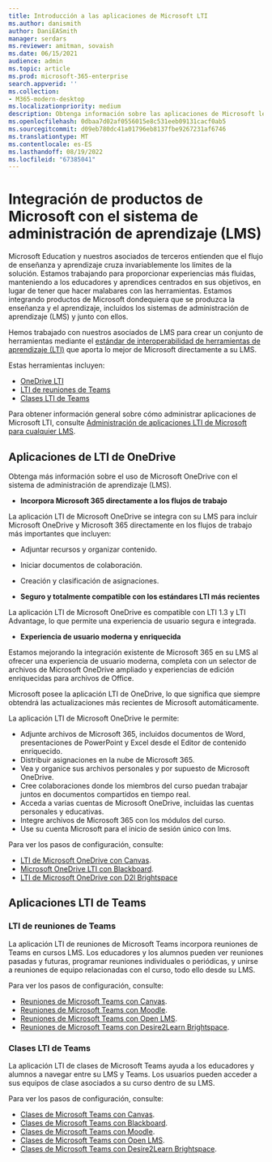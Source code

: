 ```yaml
---
title: Introducción a las aplicaciones de Microsoft LTI
ms.author: danismith
author: DaniEASmith
manager: serdars
ms.reviewer: amitman, sovaish
ms.date: 06/15/2021
audience: admin
ms.topic: article
ms.prod: microsoft-365-enterprise
search.appverid: ''
ms.collection:
- M365-modern-desktop
ms.localizationpriority: medium
description: Obtenga información sobre las aplicaciones de Microsoft learning Tools Interoperability (LTI) y cómo ayudarán a los educadores al integrar aplicaciones de Microsoft en su Sistema de administración de aprendizaje (LMS).
ms.openlocfilehash: 0dbaa7d02af0556015e8c531eeb09131cacf0ab5
ms.sourcegitcommit: d09eb780dc41a01796eb8137fbe9267231af6746
ms.translationtype: MT
ms.contentlocale: es-ES
ms.lasthandoff: 08/19/2022
ms.locfileid: "67385041"
---
```

# <a name="integrating-microsoft-products-with-your-learning-management-system-lms"></a>Integración de productos de Microsoft con el sistema de administración de aprendizaje (LMS)

Microsoft Education y nuestros asociados de terceros entienden que el flujo de enseñanza y aprendizaje cruza invariablemente los límites de la solución. Estamos trabajando para proporcionar experiencias más fluidas, manteniendo a los educadores y aprendices centrados en sus objetivos, en lugar de tener que hacer malabares con las herramientas. Estamos integrando productos de Microsoft dondequiera que se produzca la enseñanza y el aprendizaje, incluidos los sistemas de administración de aprendizaje (LMS) y junto con ellos.

Hemos trabajado con nuestros asociados de LMS para crear un conjunto de herramientas mediante el [estándar de interoperabilidad de herramientas de aprendizaje (LTI)](https://www.imsglobal.org/activity/learning-tools-interoperability) que aporta lo mejor de Microsoft directamente a su LMS.

Estas herramientas incluyen:

- [OneDrive LTI](#onedrive-lti-apps)
- [LTI de reuniones de Teams](#teams-meetings-lti)
- [Clases LTI de Teams](#teams-classes-lti)

Para obtener información general sobre cómo administrar aplicaciones de Microsoft LTI, consulte [Administración de aplicaciones LTI de Microsoft para cualquier LMS](manage-microsoft-one-lti.md).

## <a name="onedrive-lti-apps"></a>Aplicaciones de LTI de OneDrive

Obtenga más información sobre el uso de Microsoft OneDrive con el sistema de administración de aprendizaje (LMS).

- **Incorpora Microsoft 365 directamente a los flujos de trabajo**

La aplicación LTI de Microsoft OneDrive se integra con su LMS para incluir Microsoft OneDrive y Microsoft 365 directamente en los flujos de trabajo más importantes que incluyen:

- Adjuntar recursos y organizar contenido.
- Iniciar documentos de colaboración.
- Creación y clasificación de asignaciones.

- **Seguro y totalmente compatible con los estándares LTI más recientes**

La aplicación LTI de Microsoft OneDrive es compatible con LTI 1.3 y LTI Advantage, lo que permite una experiencia de usuario segura e integrada.

- **Experiencia de usuario moderna y enriquecida**

Estamos mejorando la integración existente de Microsoft 365 en su LMS al ofrecer una experiencia de usuario moderna, completa con un selector de archivos de Microsoft OneDrive ampliado y experiencias de edición enriquecidas para archivos de Office.

Microsoft posee la aplicación LTI de OneDrive, lo que significa que siempre obtendrá las actualizaciones más recientes de Microsoft automáticamente.

La aplicación LTI de Microsoft OneDrive le permite:

- Adjunte archivos de Microsoft 365, incluidos documentos de Word, presentaciones de PowerPoint y Excel desde el Editor de contenido enriquecido.
- Distribuir asignaciones en la nube de Microsoft 365.
- Vea y organice sus archivos personales y por supuesto de Microsoft OneDrive.
- Cree colaboraciones donde los miembros del curso puedan trabajar juntos en documentos compartidos en tiempo real.
- Acceda a varias cuentas de Microsoft OneDrive, incluidas las cuentas personales y educativas.
- Integre archivos de Microsoft 365 con los módulos del curso.
- Use su cuenta Microsoft para el inicio de sesión único con lms.

Para ver los pasos de configuración, consulte:

- [LTI de Microsoft OneDrive con Canvas](onedrive-lti.md).
- [Microsoft OneDrive LTI con Blackboard](onedrive-lti-blackboard.md).
- [LTI de Microsoft OneDrive con D2l Brightspace](onedrive-lti-brightspace.md)

## <a name="teams-lti-apps"></a>Aplicaciones LTI de Teams

### <a name="teams-meetings-lti"></a>LTI de reuniones de Teams

La aplicación LTI de reuniones de Microsoft Teams incorpora reuniones de Teams en cursos LMS. Los educadores y los alumnos pueden ver reuniones pasadas y futuras, programar reuniones individuales o periódicas, y unirse a reuniones de equipo relacionadas con el curso, todo ello desde su LMS.

Para ver los pasos de configuración, consulte:

- [Reuniones de Microsoft Teams con Canvas](teams-meetings-with-canvas.md).
- [Reuniones de Microsoft Teams con Moodle](teams-classes-meetings-with-moodle.md).
- [Reuniones de Microsoft Teams con Open LMS](open-lms-teams-classes-and-meetings.md).
- [Reuniones de Microsoft Teams con Desire2Learn Brightspace](teams-classes-meetings-with-brightspace.md).

### <a name="teams-classes-lti"></a>Clases LTI de Teams

La aplicación LTI de clases de Microsoft Teams ayuda a los educadores y alumnos a navegar entre su LMS y Teams. Los usuarios pueden acceder a sus equipos de clase asociados a su curso dentro de su LMS.

Para ver los pasos de configuración, consulte:

- [Clases de Microsoft Teams con Canvas](teams-classes-with-canvas.md).
- [Clases de Microsoft Teams con Blackboard](teams-classes-with-blackboard.md).
- [Clases de Microsoft Teams con Moodle](teams-classes-meetings-with-moodle.md).
- [Clases de Microsoft Teams con Open LMS](open-lms-teams-classes-and-meetings.md).
- [Clases de Microsoft Teams con Desire2Learn Brightspace](teams-classes-meetings-with-brightspace.md).
